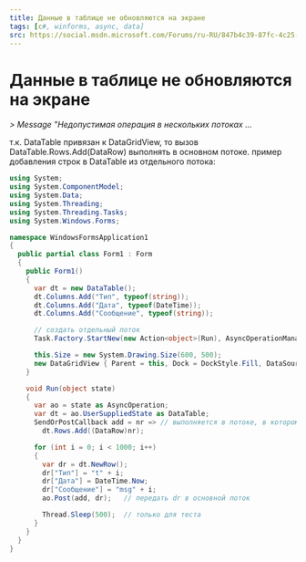 ```yaml
---
title: Данные в таблице не обновляются на экране
tags: [c#, winforms, async, data]
src: https://social.msdn.microsoft.com/Forums/ru-RU/847b4c39-87fc-4c25-a42e-4d183613c042/-?forum=programminglanguageru
---
```

# Данные в таблице не обновляются на экране
*> Message "Недопустимая операция в нескольких потоках ...*

т.к. DataTable привязан к DataGridView, то вызов DataTable.Rows.Add(DataRow) выполнять в основном потоке. 
пример добавления строк в DataTable из отдельного потока:
```c#
using System;
using System.ComponentModel;
using System.Data;
using System.Threading;
using System.Threading.Tasks;
using System.Windows.Forms;

namespace WindowsFormsApplication1
{
  public partial class Form1 : Form
  {
    public Form1()
    {
      var dt = new DataTable();
      dt.Columns.Add("Тип", typeof(string));
      dt.Columns.Add("Дата", typeof(DateTime));
      dt.Columns.Add("Сообщение", typeof(string));

      // создать отдельный поток
      Task.Factory.StartNew(new Action<object>(Run), AsyncOperationManager.CreateOperation(dt));

      this.Size = new System.Drawing.Size(600, 500);
      new DataGridView { Parent = this, Dock = DockStyle.Fill, DataSource = dt, AllowUserToAddRows=false };
    }

    void Run(object state)
    {
      var ao = state as AsyncOperation;
      var dt = ao.UserSuppliedState as DataTable;
      SendOrPostCallback add = nr => // выполняется в потоке, в котором создан AsyncOperation
        dt.Rows.Add((DataRow)nr);

      for (int i = 0; i < 1000; i++)
      {
        var dr = dt.NewRow();
        dr["Тип"] = "t" + i;
        dr["Дата"] = DateTime.Now;
        dr["Сообщение"] = "msg" + i;
        ao.Post(add, dr);   // передать dr в основной поток

        Thread.Sleep(500);  // только для теста
      }
    }
  }
}
```
